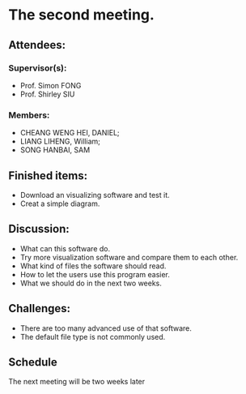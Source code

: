 # The second meeting.

## Attendees:
  ### Supervisor(s): 
  * Prof. Simon FONG
  * Prof. Shirley SIU

  ### Members: 
  * CHEANG WENG HEI, DANIEL; 
  * LIANG LIHENG, William; 
  * SONG HANBAI, SAM
  
## Finished items:
* Download an visualizing software and test it.
* Creat a simple diagram.
  
## Discussion:
* What can this software do.
* Try more visualization software and compare them to each other.
* What kind of files the software should read.
* How to let the users use this program easier.
* What we should do in the next two weeks.

## Challenges:
* There are too many advanced use of that software.
* The default file type is not commonly used.

## Schedule
The next meeting will be two weeks later
